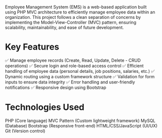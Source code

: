 <p>Employee Management System (EMS) is a web-based application built using PHP MVC architecture to efficiently manage employee data within an organization. This project follows a clean separation of concerns by implementing the Model-View-Controller (MVC) pattern, ensuring scalability, maintainability, and ease of future development.</p>

<h1>Key Features</h1>
✅ Manage employee records (Create, Read, Update, Delete - CRUD operations)
✅ Secure login and role-based access control
✅ Efficient handling of employee data (personal details, job positions, salaries, etc.)
✅ Dynamic routing using a custom framework structure
✅ Validation for form inputs to ensure data integrity
✅ Error handling and user-friendly notifications
✅ Responsive design using Bootstrap

<h1>Technologies Used</h1>
PHP (Core language)
MVC Pattern (Custom lightweight framework)
MySQL (Database)
Bootstrap (Responsive front-end)
HTML/CSS/JavaScript (UI/UX)
Git (Version control)

